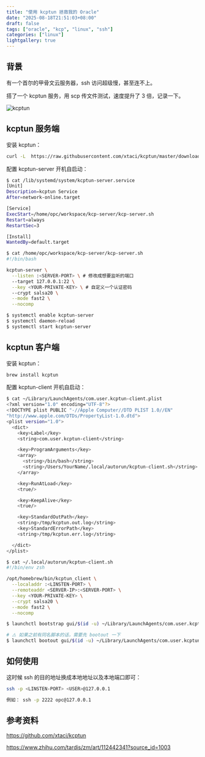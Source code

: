 ```yaml
---
title: "使用 kcptun 拯救我的 Oracle"
date: "2025-08-18T21:51:03+08:00"
draft: false
tags: ["oracle", "kcp", "linux", "ssh"]
categories: ["linux"]
lightgallery: true
---
```


## 背景

有一个首尔的甲骨文云服务器，ssh 访问超级慢，甚至连不上。

搭了一个 kcptun 服务，用 scp 传文件测试，速度提升了 3 倍，记录一下。

![kcptun](https://github.com/xtaci/kcptun/raw/master/assets/kcptun.png)

## kcptun 服务端

安装 kcptun：

```bash
curl -L  https://raw.githubusercontent.com/xtaci/kcptun/master/download.sh | sh
```

配置 kcptun-server 开机自启动：

```bash
$ cat /lib/systemd/system/kcptun-server.service
[Unit]
Description=kcptun Service
After=network-online.target

[Service]
ExecStart=/home/opc/workspace/kcp-server/kcp-server.sh
Restart=always
RestartSec=3

[Install]
WantedBy=default.target

$ cat /home/opc/workspace/kcp-server/kcp-server.sh
#!/bin/bash

kcptun-server \
  --listen :<SERVER-PORT> \ # 修改成想要监听的端口
  --target 127.0.0.1:22 \
  --key <YOUR-PRIVATE-KEY> \ # 自定义一个认证密码
  --crypt salsa20 \
  --mode fast2 \
  --nocomp

$ systemctl enable kcptun-server
$ systemctl daemon-reload
$ systemctl start kcptun-server
```

## kcptun 客户端

安装 kcptun：

```bash
brew install kcptun
```

配置 kcptun-client 开机自启动：

```bash
$ cat ~/Library/LaunchAgents/com.user.kcptun-client.plist
<?xml version="1.0" encoding="UTF-8"?>
<!DOCTYPE plist PUBLIC "-//Apple Computer//DTD PLIST 1.0//EN"
"http://www.apple.com/DTDs/PropertyList-1.0.dtd">
<plist version="1.0">
  <dict>
    <key>Label</key>
    <string>com.user.kcptun-client</string>

    <key>ProgramArguments</key>
    <array>
      <string>/bin/bash</string>
      <string>/Users/YourName/.local/autorun/kcptun-client.sh</string>
    </array>

    <key>RunAtLoad</key>
    <true/>

    <key>KeepAlive</key>
    <true/>

    <key>StandardOutPath</key>
    <string>/tmp/kcptun.out.log</string>
    <key>StandardErrorPath</key>
    <string>/tmp/kcptun.err.log</string>

  </dict>
</plist>

$ cat ~/.local/autorun/kcptun-client.sh
#!/bin/env zsh

/opt/homebrew/bin/kcptun_client \
  --localaddr :<LINSTEN-PORT> \
  --remoteaddr <SERVER-IP>:<SERVER-PORT> \
  --key <YOUR-PRIVATE-KEY> \
  --crypt salsa20 \
  --mode fast2 \
  --nocomp

$ launchctl bootstrap gui/$(id -u) ~/Library/LaunchAgents/com.user.kcptun-client.plist

# ⚠️ 如果之前有同名脚本的话，需要先 bootout 一下
$ launchctl bootout gui/$(id -u) ~/Library/LaunchAgents/com.user.kcptun-client.plist
```

## 如何使用

这时候 ssh 的目的地址换成本地地址以及本地端口即可：

```bash
ssh -p <LINSTEN-PORT> <USER>@127.0.0.1

例如： ssh -p 2222 opc@127.0.0.1
```

## 参考资料

<https://github.com/xtaci/kcptun>

<https://www.zhihu.com/tardis/zm/art/112442341?source_id=1003>
